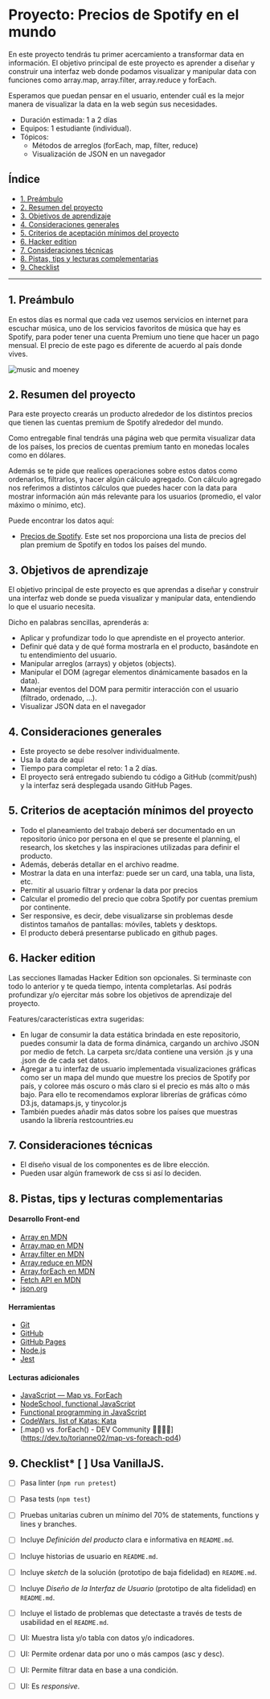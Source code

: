 # Proyecto: Precios de Spotify en el mundo

En este proyecto tendrás tu primer acercamiento a transformar data en información. El objetivo principal de este proyecto es aprender a diseñar y construir una interfaz web donde podamos visualizar y manipular data con funciones como array.map, array.filter, array.reduce y forEach.

Esperamos que puedan pensar en el usuario, entender cuál es la mejor manera de visualizar la data en la web según sus necesidades.

- Duración estimada: 1 a 2 días
- Equipos: 1 estudiante (individual).
- Tópicos:
  - Métodos de arreglos (forEach, map, filter, reduce)
  - Visualización de JSON en un navegador

## Índice
* [1. Preámbulo](#1-preámbulo)
* [2. Resumen del proyecto](#2-resumen-del-proyecto)
* [3. Objetivos de aprendizaje](#3-objetivos-de-aprendizaje)
* [4. Consideraciones generales](#4-consideraciones-generales)
* [5. Criterios de aceptación mínimos del proyecto](#5-criterios-de-aceptación-mínimos-del-proyecto)
* [6. Hacker edition](#6-hacker-edition)
* [7. Consideraciones técnicas](#7-consideraciones-técnicas)
* [8. Pistas, tips y lecturas complementarias](#8-pistas-tips-y-lecturas-complementarias)
* [9. Checklist](#9-checklist)

***

## 1. Preámbulo

En estos días es normal que cada vez usemos servicios en internet para escuchar música, uno de los servicios favoritos de música que hay es Spotify, para poder tener una cuenta Premium uno tiene que hacer un pago mensual. El precio de este pago es diferente de acuerdo al país donde vives.

![music and moeney](https://media.giphy.com/media/JYFqacjzw57DW/giphy.gif)

 
## 2. Resumen del proyecto

Para este proyecto crearás un producto alrededor de los distintos precios que tienen las cuentas premium de Spotify alrededor del mundo.

Como entregable final tendrás una página web que permita visualizar data de los países, los precios de cuentas premium tanto en monedas locales como en dólares. 

Además se te pide que realices operaciones sobre estos datos como ordenarlos, filtrarlos, y hacer algún cálculo agregado. Con cálculo agregado nos referimos a distintos cálculos que puedes hacer con la data para mostrar información aún más relevante para los usuarios (promedio, el valor máximo o mínimo, etc).

Puede encontrar los datos aquí:

* [Precios de Spotify](https://github.com/matiassingers/spotify-pricing/blob/master/data/countries.json). Este set nos proporciona una lista de precios del plan premium de Spotify en todos los países del mundo.

## 3. Objetivos de aprendizaje

El objetivo principal de este proyecto es que aprendas a diseñar y construir una interfaz web donde se pueda visualizar y manipular data, entendiendo lo que el usuario necesita.

Dicho en palabras sencillas, aprenderás a:
* Aplicar y profundizar todo lo que aprendiste en el proyecto anterior.
* Definir qué data y de qué forma mostrarla en el producto, basándote en tu entendimiento del usuario.
* Manipular arreglos (arrays) y objetos (objects).
* Manipular el DOM (agregar elementos dinámicamente basados en la data).
* Manejar eventos del DOM para permitir interacción con el usuario (filtrado, ordenado, ...).
* Visualizar JSON data en el navegador

## 4. Consideraciones generales

* Este proyecto se debe resolver individualmente.
* Usa la data de aquí
* Tiempo para completar el reto: 1 a 2 días.
* El proyecto será entregado subiendo tu código a GitHub (commit/push) y la interfaz será desplegada usando GitHub Pages.

## 5. Criterios de aceptación mínimos del proyecto

* Todo el planeamiento del trabajo deberá ser documentado en un repositorio único por persona en el que se presente el planning, el research, los sketches y las inspiraciones utilizadas para definir el producto.
* Además, deberás detallar en el archivo readme.
* Mostrar la data en una interfaz: puede ser un card, una tabla, una lista, etc.
* Permitir al usuario filtrar y ordenar la data por precios
* Calcular el promedio del precio que cobra Spotify por cuentas premium por continente.
* Ser responsive, es decir, debe visualizarse sin problemas desde distintos tamaños de pantallas: móviles, tablets y desktops.
* El producto deberá presentarse publicado en github pages.
## 6. Hacker edition
Las secciones llamadas Hacker Edition son opcionales. Si terminaste con todo lo anterior y te queda tiempo, intenta completarlas. Así podrás profundizar y/o ejercitar más sobre los objetivos de aprendizaje del proyecto.

Features/características extra sugeridas:

* En lugar de consumir la data estática brindada en este repositorio, puedes consumir la data de forma dinámica, cargando un archivo JSON por medio de fetch. La carpeta src/data contiene una versión .js y una .json de de cada set datos.
* Agregar a tu interfaz de usuario implementada visualizaciones gráficas como ser un mapa del mundo que muestre los precios de Spotify por país, y coloree más oscuro o más claro si el precio es más alto o más bajo. Para ello te recomendamos explorar librerías de gráficas cómo D3.js, datamaps.js, y tinycolor.js
* También puedes añadir más datos sobre los países que muestras usando la librería restcountries.eu
## 7. Consideraciones técnicas
* El diseño visual de los componentes es de libre elección.
* Pueden usar algún framework de css si así lo deciden.
## 8. Pistas, tips y lecturas complementarias

#### Desarrollo Front-end
* [Array en MDN](https://developer.mozilla.org/es/docs/Web/JavaScript/Referencia/Objetos_globales/Array)
* [Array.map en MDN](https://developer.mozilla.org/es/docs/Web/JavaScript/Referencia/Objetos_globales/Array/map)
* [Array.filter en MDN](https://developer.mozilla.org/es/docs/Web/JavaScript/Referencia/Objetos_globales/Array/filter)
* [Array.reduce en MDN](https://developer.mozilla.org/es/docs/Web/JavaScript/Referencia/Objetos_globales/Array/reduce)
* [Array.forEach en MDN](https://developer.mozilla.org/es/docs/Web/JavaScript/Referencia/Objetos_globales/Array/forEach)
* [Fetch API en MDN](https://developer.mozilla.org/en-US/docs/Web/API/Fetch_API)
* [json.org](https://json.org/json-es.html)

#### Herramientas
* [Git](https://git-scm.com/)
* [GitHub](https://github.com/)
* [GitHub Pages](https://pages.github.com/)
* [Node.js](https://nodejs.org/)
* [Jest](https://jestjs.io/)

#### Lecturas adicionales
* [JavaScript — Map vs. ForEach](https://codeburst.io/javascript-map-vs-foreach-f38111822c0f)
* [NodeSchool, functional JavaScript](https://github.com/timoxley/functional-javascript-workshop)
* [Functional programming in JavaScript](https://www.youtube.com/playlist?list=PL0zVEGEvSaeEd9hlmCXrk5yUyqUag-n84)
* [CodeWars, list of Katas: Kata](https://www.codewars.com/kata/search/my-languages?q=&tags=Arrays&beta=false&order_by=rank_id+asc)
* [.map() vs .forEach() - DEV Community 👩‍💻👨‍💻] (https://dev.to/torianne02/map-vs-foreach-pd4)

## 9. Checklist* [ ] Usa VanillaJS.
* [ ] Pasa linter (`npm run pretest`)
* [ ] Pasa tests (`npm test`)
* [ ] Pruebas unitarias cubren un mínimo del 70% de statements, functions y
  lines y branches.
* [ ] Incluye _Definición del producto_ clara e informativa en `README.md`.
* [ ] Incluye historias de usuario en `README.md`.
* [ ] Incluye _sketch_ de la solución (prototipo de baja fidelidad) en
  `README.md`.
* [ ] Incluye _Diseño de la Interfaz de Usuario_ (prototipo de alta fidelidad)
  en `README.md`.
* [ ] Incluye el listado de problemas que detectaste a través de tests de
  usabilidad en el `README.md`.
* [ ] UI: Muestra lista y/o tabla con datos y/o indicadores.
* [ ] UI: Permite ordenar data por uno o más campos (asc y desc).
* [ ] UI: Permite filtrar data en base a una condición.
* [ ] UI: Es _responsive_.

